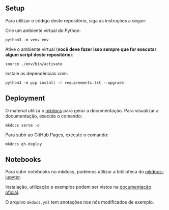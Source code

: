 ## Setup

Para utilizar o código deste repositório, siga as instruções a seguir:

Crie um ambiente virtual do Python:

``` shell
python3 -m venv env
```

Ative o ambiente virtual (**você deve fazer isso sempre que for executar algum script deste repositório**):

``` shell
source ./env/bin/activate
```

Instale as dependências com:

``` shell
python3 -m pip install -r requirements.txt --upgrade
```

## Deployment

O material utiliza o [mkdocs](https://www.mkdocs.org/) para gerar a documentação. Para visualizar a documentação, execute o comando:

``` shell
mkdocs serve -o
```

Para subir ao GitHub Pages, execute o comando:

``` shell
mkdocs gh-deploy
```


## Notebooks

Para subir notebooks no mkdocs, podemos utilizar a biblioteca do [mkdocs-jupyter](https://github.com/danielfrg/mkdocs-jupyter).

Instalação, utilização e exemplos podem ser vistos na [documentação oficial](https://github.com/danielfrg/mkdocs-jupyter).

O arquivo `mkdocs.yml` tem anotações nos nós modificados de exemplo.
